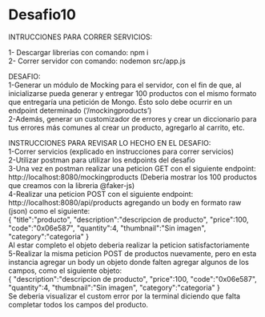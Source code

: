 # Desafio10

INTRUCCIONES PARA CORRER SERVICIOS:

1- Descargar librerias con comando: npm i  <br>
2- Correr servidor con comando: nodemon src/app.js <br> 

DESAFIO: <br>
1-Generar un módulo de Mocking para el servidor, con el fin de que, al inicializarse pueda generar y entregar 100 productos con el mismo formato que entregaría una petición de Mongo. Ésto solo debe ocurrir en un endpoint determinado (‘/mockingproducts’) <br>
2-Además, generar un customizador de errores y crear un diccionario para tus errores más comunes al crear un producto, agregarlo al carrito, etc. <br>

INSTRUCCIONES PARA REVISAR LO HECHO EN EL DESAFIO: <br>
1-Correr servicios (explicado en instrucciones para correr servicios) <br>
2-Utilizar postman para utilizar los endpoints del desafio <br>
3-Una vez en postman realizar una peticion GET con el siguiente endpoint: http://localhost:8080/mockingproducts 
(Deberia mostrar los 100 productos que creamos con la libreria @faker-js) <br>
4-Realizar una peticion POST con el siguiente endpoint: http://localhost:8080/api/products
agregando un body en formato raw (json) como el siguiente: <br>
{
    "title":"producto",
    "description":"descripcion de producto",
    "price":100,
    "code":"0x06e587",
    "quantity":4,
    "thumbnail":"Sin imagen",
    "category":"categoria"
} <br>
Al estar completo el objeto deberia realizar la peticion satisfactoriamente <br>
5-Realizar la misma peticion POST de productos nuevamente, pero 
en esta instancia agregar un body un objeto donde falten agregar algunos de los
campos, como el siguiente objeto: <br>
{
    "description":"descripcion de producto",
    "price":100,
    "code":"0x06e587",
    "quantity":4,
    "thumbnail":"Sin imagen",
    "category":"categoria"
} <br>
Se deberia visualizar el custom error por la terminal diciendo que falta completar todos los campos
del producto.





